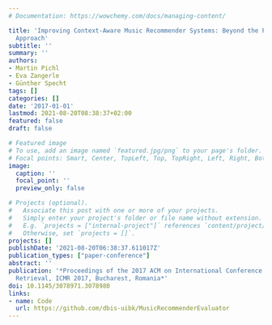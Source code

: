```yaml
---
# Documentation: https://wowchemy.com/docs/managing-content/

title: 'Improving Context-Aware Music Recommender Systems: Beyond the Pre-filtering
  Approach'
subtitle: ''
summary: ''
authors:
- Martin Pichl
- Eva Zangerle
- Günther Specht
tags: []
categories: []
date: '2017-01-01'
lastmod: 2021-08-20T08:38:37+02:00
featured: false
draft: false

# Featured image
# To use, add an image named `featured.jpg/png` to your page's folder.
# Focal points: Smart, Center, TopLeft, Top, TopRight, Left, Right, BottomLeft, Bottom, BottomRight.
image:
  caption: ''
  focal_point: ''
  preview_only: false

# Projects (optional).
#   Associate this post with one or more of your projects.
#   Simply enter your project's folder or file name without extension.
#   E.g. `projects = ["internal-project"]` references `content/project/deep-learning/index.md`.
#   Otherwise, set `projects = []`.
projects: []
publishDate: '2021-08-20T06:38:37.611017Z'
publication_types: ["paper-conference"]
abstract: ''
publication: '*Proceedings of the 2017 ACM on International Conference on Multimedia
  Retrieval, ICMR 2017, Bucharest, Romania*'
doi: 10.1145/3078971.3078980
links:
- name: Code
  url: https://github.com/dbis-uibk/MusicRecommenderEvaluator
---
```

